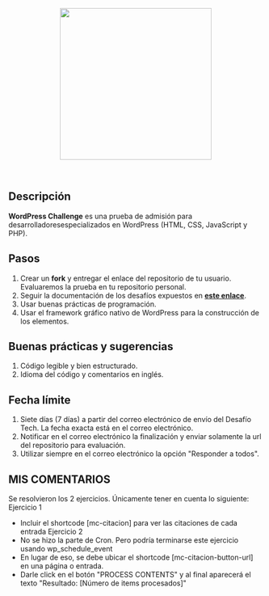 <p align="center">
  <a href='https://weremote.net'>
    <img src="https://weremote.net/wp-content/uploads/2021/04/Logo-WR.svg" width="300" />
  </a>
</p>
<br />

## Descripción
**WordPress Challenge** es una prueba de admisión para desarrolladoresespecializados en WordPress (HTML, CSS, JavaScript y PHP).

## Pasos
1. Crear un **fork** y entregar el enlace del repositorio de tu usuario. Evaluaremos la prueba en tu repositorio personal.
2. Seguir la documentación de los desafíos expuestos en **[este enlace](https://mcontigo.notion.site/Instrucciones-prueba-WordPress-0ab955afeefa428c9b25b74c221f2f46)**.
3. Usar buenas prácticas de programación.
4. Usar el framework gráfico nativo de WordPress para la construcción de los elementos.

## Buenas prácticas y sugerencias
1. Código legible y bien estructurado.
2. Idioma del código y comentarios en inglés.

## Fecha límite
1. Siete días (7 días) a partir del correo electrónico de envío del Desafío Tech. La fecha exacta está en el correo electrónico.
2. Notificar en el correo electrónico la finalización y enviar solamente la url del repositorio para evaluación.
3. Utilizar siempre en el correo electrónico la opción "Responder a todos".

## MIS COMENTARIOS
Se resolvieron los 2 ejercicios. Únicamente tener en cuenta lo siguiente:
Ejercicio 1
- Incluir el shortcode [mc-citacion] para ver las citaciones de cada entrada
Ejercicio 2
- No se hizo la parte de Cron. Pero podría terminarse este ejercicio usando wp_schedule_event
- En lugar de eso, se debe ubicar el shortcode [mc-citacion-button-url] en una página o entrada.
- Darle click en el botón "PROCESS CONTENTS" y al final aparecerá el texto "Resultado: [Número de items procesados]"